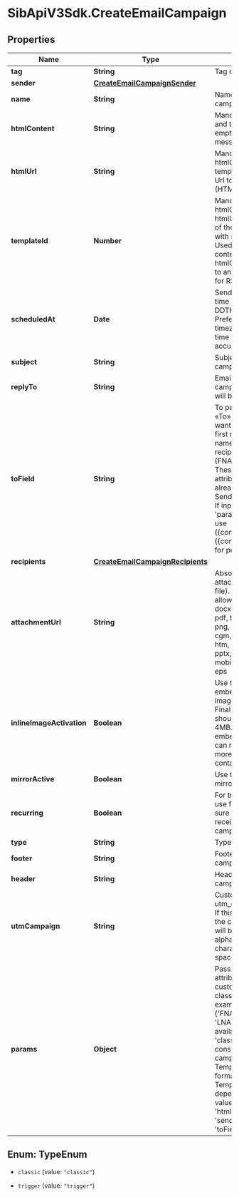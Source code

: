 # SibApiV3Sdk.CreateEmailCampaign

## Properties
Name | Type | Description | Notes
------------ | ------------- | ------------- | -------------
**tag** | **String** | Tag of the campaign | [optional] 
**sender** | [**CreateEmailCampaignSender**](CreateEmailCampaignSender.md) |  | 
**name** | **String** | Name of the campaign | 
**htmlContent** | **String** | Mandatory if htmlUrl and templateId are empty. Body of the message (HTML) | [optional] 
**htmlUrl** | **String** | Mandatory if htmlContent and templateId are empty. Url to the message (HTML) | [optional] 
**templateId** | **Number** | Mandatory if htmlContent and htmlUrl are empty. Id of the SMTP template with status &#39;active&#39;. Used to copy only its content fetched from htmlContent/htmlUrl to an email campaign for RSS feature. | [optional] 
**scheduledAt** | **Date** | Sending UTC date-time (YYYY-MM-DDTHH:mm:ss.SSSZ). Prefer to pass your timezone in date-time format for accurate result. | [optional] 
**subject** | **String** | Subject of the campaign | 
**replyTo** | **String** | Email on which the campaign recipients will be able to reply to | [optional] 
**toField** | **String** | To personalize the «To» Field. If you want to include the first name and last name of your recipient, add {FNAME} {LNAME}. These contact attributes must already exist in your SendinBlue account. If input parameter &#39;params&#39; used please use {{contact.FNAME}} {{contact.LNAME}} for personalization | [optional] 
**recipients** | [**CreateEmailCampaignRecipients**](CreateEmailCampaignRecipients.md) |  | [optional] 
**attachmentUrl** | **String** | Absolute url of the attachment (no local file). Extension allowed: xlsx, xls, ods, docx, docm, doc, csv, pdf, txt, gif, jpg, jpeg, png, tif, tiff, rtf, bmp, cgm, css, shtml, html, htm, zip, xml, ppt, pptx, tar, ez, ics, mobi, msg, pub and eps | [optional] 
**inlineImageActivation** | **Boolean** | Use true to embedded the images in your email. Final size of the email should be less than 4MB. Campaigns with embedded images can not be sent to more than 5000 contacts | [optional] [default to false]
**mirrorActive** | **Boolean** | Use true to enable the mirror link | [optional] 
**recurring** | **Boolean** | For trigger campagins use false to make sure a contact receives the same campaign only once | [optional] [default to false]
**type** | **String** | Type of the campaign | 
**footer** | **String** | Footer of the email campaign | [optional] 
**header** | **String** | Header of the email campaign | [optional] 
**utmCampaign** | **String** | Customize the utm_campaign value. If this field is empty, the campaign name will be used. Only alphanumeric characters and spaces are allowed | [optional] 
**params** | **Object** | Pass the set of attributes to customize the type classic campaign. For example, {&#39;FNAME&#39;:&#39;Joe&#39;, &#39;LNAME&#39;:&#39;Doe&#39;}. Only available if &#39;type&#39; is &#39;classic&#39;. It&#39;s considered only if campaign is in New Template Language format. The New Template Language is dependent on the values of &#39;subject&#39;, &#39;htmlContent/htmlUrl&#39;, &#39;sender.name&#39; &amp; &#39;toField&#39; | [optional] 


<a name="TypeEnum"></a>
## Enum: TypeEnum


* `classic` (value: `"classic"`)

* `trigger` (value: `"trigger"`)




